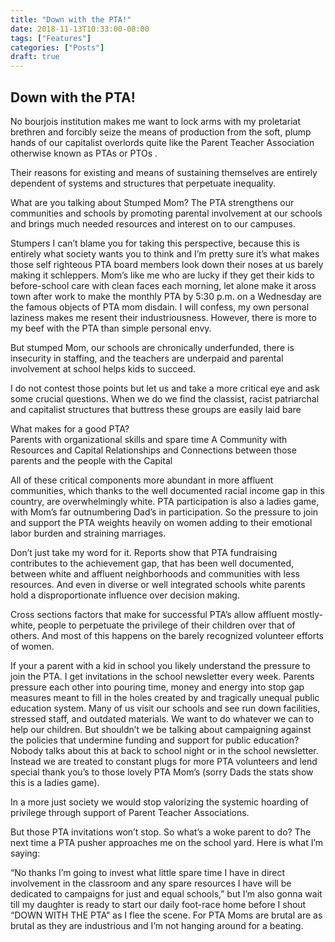 ```yaml
---
title: "Down with the PTA!"
date: 2018-11-13T10:33:00-08:00
tags: ["Features"]
categories: ["Posts"]
draft: true
---
```


## Down with the PTA!

No bourjois institution makes me want to lock arms with my proletariat brethren and forcibly seize the means of production from the soft, plump hands of our capitalist overlords quite like the Parent Teacher Association otherwise known as PTAs or PTOs .

Their reasons for existing and means of sustaining themselves are entirely dependent of systems and structures that perpetuate inequality.

What are you talking about Stumped Mom? The PTA strengthens our communities and schools by promoting parental involvement at our schools and brings much needed resources and interest on to our campuses.  

Stumpers I can’t blame you for taking this perspective, because this is entirely what society wants you to think and I’m pretty sure it’s what makes those self righteous PTA board members look down their noses at us barely making it schleppers. Mom’s like me who are lucky if they get their kids to before-school care with clean faces each morning, let alone make it aross town after work to make the monthly PTA by 5:30 p.m. on a Wednesday are the famous objects of PTA mom disdain. I will confess, my own personal laziness makes me resent their industriousness. However, there is more to my beef with the PTA than simple personal envy.  

But stumped Mom, our schools are chronically underfunded, there is insecurity in staffing, and the teachers are underpaid and parental involvement at school helps kids to succeed.

I do not contest those points but let us and take a more critical eye and ask some crucial questions. When we do we find the classist, racist patriarchal and capitalist structures that buttress these groups are easily laid bare

What makes for a good PTA?  
Parents with organizational skills and spare time
A Community with Resources and Capital
Relationships and Connections between those parents and the people with the Capital

All of these critical components more abundant in more affluent communities, which thanks to the well documented racial income gap in this country, are overwhelmingly white. PTA participation is also a ladies game, with Mom’s far outnumbering Dad’s in participation. So the pressure to join and support the PTA weights heavily on women adding to their emotional labor burden and straining marriages. 

Don’t just take my word for it. Reports show that PTA fundraising contributes to the achievement gap, that has been well documented, between white and affluent neighborhoods and communities with less resources.  And even in diverse or well integrated schools white parents hold a disproportionate influence over decision making.

Cross sections factors that make for successful PTA’s allow affluent mostly-white, people to perpetuate the privilege of their children over that of others. And most of this happens on the barely recognized volunteer efforts of women. 

If your a parent with a kid in school you likely understand the pressure to join the PTA.  I get invitations in the school newsletter every week. Parents pressure each other into pouring time, money and energy into stop gap measures meant to fill in the holes created by and tragically unequal public education system. Many of us visit our schools and see run down facilities, stressed staff, and outdated materials. We want to do whatever we can to help our children. But shouldn’t we be talking about campaigning against the policies that undermine funding and support for public education?  Nobody talks about this at back to school night or in the school newsletter. Instead we are treated to constant plugs for more PTA volunteers and lend special thank you’s to those lovely PTA Mom’s (sorry Dads the stats show this is a ladies game).

In a more just society we would stop valorizing the systemic hoarding of privilege through support of Parent Teacher Associations.

But those PTA invitations won’t stop. So what’s a woke parent to do? The next time a PTA pusher approaches me on the school yard. Here is what I’m saying:

“No thanks I’m going to invest what little spare time I have in direct involvement in the classroom and any spare resources I have will be dedicated to campaigns for just and equal schools,”  but I’m also gonna wait till my daughter is ready to start our daily foot-race home before I shout “DOWN WITH THE PTA” as I flee the scene. For PTA Moms are brutal are as brutal as they are industrious and I’m not hanging around for a beating. 
